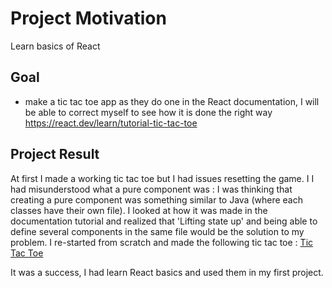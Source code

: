 # Project Motivation
Learn basics of React
## Goal
- make a tic tac toe app as they do one in the React documentation, I will be able to correct myself to see how it is done the right way https://react.dev/learn/tutorial-tic-tac-toe 

## Project Result
At first I made a working tic tac toe but I had issues resetting the game. I I had misunderstood what a pure component was : I was thinking that creating a pure component was something similar to Java (where each classes have their own file). 
I looked at how it was made in the documentation tutorial and realized that 'Lifting state up' and being able to define several components in the same file would be the solution to my problem. I re-started from scratch and made the following tic tac toe : [Tic Tac Toe]()

It was a success, I had learn React basics and used them in my first project.